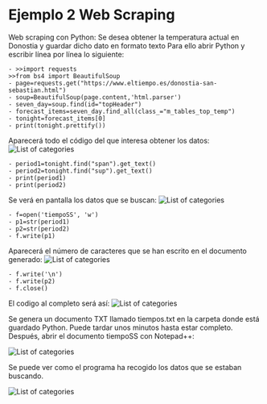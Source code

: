 # Ejemplo 2 Web Scraping
Web scraping con Python: Se desea obtener la temperatura actual en Donostia y guardar dicho dato en formato texto
Para ello abrir Python y escribir línea por línea lo siguiente:

    - >>import requests
    >>from bs4 import BeautifulSoup
    - page=requests.get("https://www.eltiempo.es/donostia-san-sebastian.html")
    - soup=BeautifulSoup(page.content,'html.parser')
    - seven_day=soup.find(id="topHeader")
    - forecast_items=seven_day.find_all(class_="m_tables_top_temp")
    - tonight=forecast_items[0]
    - print(tonight.prettify())

Aparecerá todo el código del que interesa obtener los datos:
![List of categories](https://sofiaherrador.github.io/practicaDatos/fotos/fotos/Capture%2037.PNG)

    - period1=tonight.find("span").get_text()
    - period2=tonight.find("sup").get_text()
    - print(period1)
    - print(period2)
  
Se verá en pantalla los datos que se buscan:
![List of categories](https://sofiaherrador.github.io/practicaDatos/fotos/fotos/Capture%2037.PNG)

    - f=open('tiempoSS', 'w')
    - p1=str(period1)
    - p2=str(period2)
    - f.write(p1)

Aparecerá el número de caracteres que se han escrito en el documento generado:
![List of categories](https://sofiaherrador.github.io/practicaDatos/fotos/fotos/Capture%2038.PNG)

    - f.write('\n')
    - f.write(p2)
    - f.close()

El codigo al completo será así:
![List of categories](https://sofiaherrador.github.io/practicaDatos/fotos/fotos/Capture%2041.PNG)

Se genera un documento TXT llamado tiempos.txt en la carpeta donde está guardado Python. Puede tardar unos minutos hasta estar completo.
Después, abrir el documento tiempoSS con Notepad++:

![List of categories](https://sofiaherrador.github.io/practicaDatos/fotos/fotos/Capture%2043.PNG)

Se puede ver como el programa ha recogido los datos que se estaban buscando. 

![List of categories](https://sofiaherrador.github.io/practicaDatos/fotos/fotos/Capture%2039.PNG)

